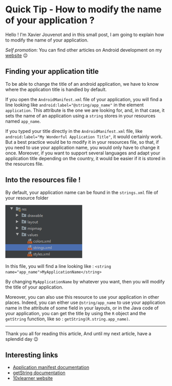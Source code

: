 # Quick Tip - How to modify the name of your application ?

Hello ! I'm Xavier Jouvenot and in this small post, I am going to explain how to modify the name of your application.

_Self promotion_: You can find other articles on Android development on my [website](www.10xlearner.com) 😉

## Finding your application title

To be able to change the title of an android application, we have to know where the application title is handled by default.

If you open the `AndroidManifest.xml` file of your application, you will find a line looking like `android:label="@string/app_name"` in the element `application`.
This attribute is the one we are looking for, and, in that case, it sets the name of an application using a `string` stores in your resources named `app_name`.

If you typed your title directly in the `AndroidManifest.xml` file, like `android:label="My Wonderful Application Title"`, it would certainly work.
But a best practice would be to modify it in your resources file, so that, if you need to use your application name, you would only have to change it once.
Moreover, if you want to support several languages and adapt your application title depending on the country, it would be easier if it is stored in the resources file.

## Into the resources file !

By default, your application name can be found in the `strings.xml` file of your resource folder

![](https://github.com/Xav83/Xav83.github.io/raw/master/res/Android%20Studio/String%20Resouces%20file.png "String Resource File")

In this file, you will find a line looking like : `<string name="app_name">MyApplicationName</string>`

By changing `MyApplicationName` by whatever you want, then you will modify the title of your application.

Moreover, you can also use this resource to use your application in other places.
Indeed, you can either use `@string/app_name` to use your application name in the attribute of some field in your layouts, or in the Java code of your application, you can get the title by using the `R` object and the `getString` function, like so : `getString(R.string.app_name)`.

--------------

Thank you all for reading this article,
And until my next article, have a splendid day 😉

## Interesting links

- [Application manifest documentation](https://developer.android.com/guide/topics/manifest/application-element)
- [getString documentation](https://developer.android.com/reference/android/content/res/Resources#getString(int,%2520java.lang.Object...))
- [10xlearner website](www.10xlearner.com)
